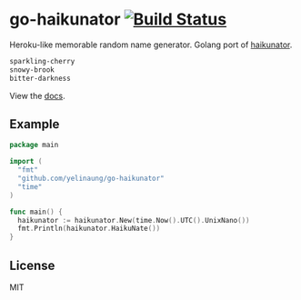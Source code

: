 go-haikunator [![Build Status](https://travis-ci.org/yelinaung/go-haikunator.svg?branch=master)](https://travis-ci.org/yelinaung/go-haikunator)
=============

Heroku-like memorable random name generator. Golang port of [haikunator](https://github.com/usmanbashir/haikunator).

```bash
sparkling-cherry
snowy-brook
bitter-darkness
```

View the [docs](https://godoc.org/github.com/yelinaung/go-haikunator). 

Example
-------
```go
package main

import (
  "fmt"
  "github.com/yelinaung/go-haikunator"
  "time"
)

func main() {
  haikunator := haikunator.New(time.Now().UTC().UnixNano())
  fmt.Println(haikunator.HaikuNate())
}

```

License
-------
MIT
